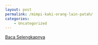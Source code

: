 ```yaml
---
layout: post
permalink: /mimpi-kaki-orang-lain-patah/
categories:
    - Uncategorized
---
```


[Baca Selengkapnya](/02)